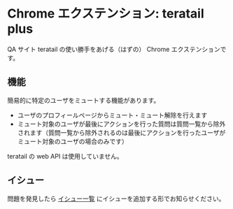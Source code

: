 # Chrome エクステンション: teratail plus

QA サイト teratail の使い勝手をあげる（はずの） Chrome エクステンションです。

## 機能

簡易的に特定のユーザをミュートする機能があります。

- ユーザのプロフィールページからミュート・ミュート解除を行えます
- ミュート対象のユーザが最後にアクションを行った質問は質問一覧から除外されます（質問一覧から除外されるのは最後にアクションを行ったユーザがミュート対象のユーザの場合のみです）

teratail の web API は使用していません。

## イシュー

問題を発見したら [イシュー一覧](https://github.com/gh640/chrome-extension-teratail-plus/issues) にイシューを追加する形でお知らせください。
